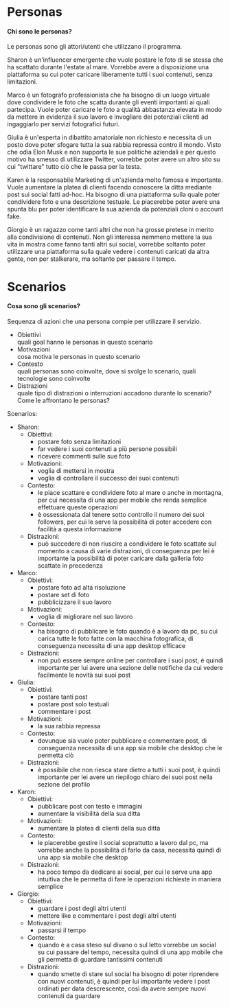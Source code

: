 # Personas
#### Chi sono le personas?
Le personas sono gli attori/utenti che utilizzano il programma.

Sharon è un'influencer emergente che vuole postare le foto di se stessa che ha scattato durante l'estate al mare. Vorrebbe avere a disposizione una piattaforma su cui poter caricare liberamente tutti i suoi contenuti, senza limitazioni.

Marco è un fotografo professionista che ha bisogno di un luogo virtuale dove condividere le foto che scatta durante gli eventi importanti ai quali partecipa. Vuole poter caricare le foto a qualità abbastanza elevata in modo da mettere in evidenza il suo lavoro e invogliare dei potenziali clienti ad ingaggiarlo per servizi fotografici futuri.

Giulia è un'esperta in dibattito amatoriale non richiesto e necessita di un posto dove poter sfogare tutta la sua rabbia repressa contro il mondo. Visto che odia Elon Musk e non supporta le sue politiche aziendali e per questo motivo ha smesso di utilizzare Twitter, vorrebbe poter avere un altro sito su cui "twittare" tutto ciò che le passa per la testa.

Karen è la responsabile Marketing di un'azienda molto famosa e importante. Vuole aumentare la platea di clienti facendo conoscere la ditta mediante post sui social fatti ad-hoc. Ha bisogno di una piattaforma sulla quale poter condividere foto e una descrizione testuale. Le piacerebbe poter avere una spunta blu per poter identificare la sua azienda da potenziali cloni o account fake.

Giorgio è un ragazzo come tanti altri che non ha grosse pretese in merito alla condivisione di contenuti. Non gli interessa nemmeno mettere la sua vita in mostra come fanno tanti altri sui social, vorrebbe soltanto poter utilizzare una piattaforma sulla quale vedere i contenuti caricati da altra gente, non per stalkerare, ma soltanto per passare il tempo.

# Scenarios
#### Cosa sono gli scenarios?
Sequenza di azioni che una persona compie per utilizzare il servizio.
- Obiettivi  
  quali goal hanno le personas in questo scenario
- Motivazioni  
  cosa motiva le personas in questo scenario
- Contesto  
  quali personas sono coinvolte, dove si svolge lo scenario, quali tecnologie sono coinvolte
- Distrazioni  
  quale tipo di distrazioni o interruzioni accadono durante lo scenario? Come le affrontano le personas?

Scenarios:
- Sharon:
	- Obiettivi:
		- postare foto senza limitazioni
		- far vedere i suoi contenuti a più persone possibili
		- ricevere commenti sulle sue foto
	- Motivazioni:
		- voglia di mettersi in mostra
		- voglia di controllare il successo dei suoi contenuti
	- Contesto:
		- le piace scattare e condividere foto al mare o anche in montagna, per cui necessita di una app per mobile che renda semplice effettuare queste operazioni
		- è ossessionata dal tenere sotto controllo il numero dei suoi followers, per cui le serve la possibilità di poter accedere con facilità a questa informazione
	- Distrazioni:
		- può succedere di non riuscire a condividere le foto scattate sul momento a causa di varie distrazioni, di conseguenza per lei è importante la possibilità di poter caricare dalla galleria foto scattate in precedenza
- Marco:
	- Obiettivi:
		- postare foto ad alta risoluzione
		- postare set di foto
		- pubblicizzare il suo lavoro
	- Motivazioni:
		- voglia di migliorare nel suo lavoro
	- Contesto:
		- ha bisogno di pubblicare le foto quando è a lavoro da pc, su cui carica tutte le foto fatte con la macchina fotografica, di conseguenza necessita di una app desktop efficace
	- Distrazioni:
		- non può essere sempre online per controllare i suoi post, è quindi importante per lui avere una sezione delle notifiche da cui vedere facilmente le novità sui suoi post
- Giulia:
	- Obiettivi:
		- postare tanti post
		- postare post solo testuali
		- commentare i post
	- Motivazioni:
		- la sua rabbia repressa
	- Contesto:
		- dovunque sia vuole poter pubblicare e commentare post, di conseguenza necessita di una app sia mobile che desktop che le permetta ciò
	- Distrazioni:
		- è possibile che non riesca stare dietro a tutti i suoi post, è quindi importante per lei avere un riepilogo chiaro dei suoi post nella sezione del profilo
- Karon:
	- Obiettivi:
		- pubblicare post con testo e immagini
		- aumentare la visibilità della sua ditta
	- Motivazioni:
		- aumentare la platea di clienti della sua ditta
	- Contesto:
		- le piacerebbe gestire il social soprattutto a lavoro dal pc, ma vorrebbe anche la possibilità di farlo da casa, necessita quindi di una app sia mobile che desktop
	- Distrazioni:
		- ha poco tempo da dedicare ai social, per cui le serve una app intuitiva che le permetta di fare le operazioni richieste in maniera semplice
- Giorgio:
	- Obiettivi:
		- guardare i post degli altri utenti
		- mettere like e commentare i post degli altri utenti
	- Motivazioni:
		- passarsi il tempo
	- Contesto:
		- quando è a casa steso sul divano o sul letto vorrebbe un social su cui passare del tempo, necessita quindi di una app mobile che gli permetta di guardare tantissimi contenuti
	- Distrazioni:
		- quando smette di stare sul social ha bisogno di poter riprendere con nuovi contenuti, è quindi per lui importante vedere i post ordinati per data descrescente, così da avere sempre nuovi contenuti da guardare